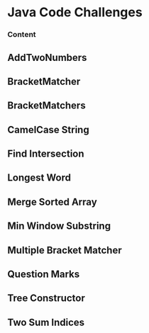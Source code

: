 # Java Code Challenges

### Content

## AddTwoNumbers
## BracketMatcher
## BracketMatchers
## CamelCase String
## Find Intersection
## Longest Word
## Merge Sorted Array
## Min Window Substring
## Multiple Bracket Matcher
## Question Marks
## Tree Constructor
## Two Sum Indices
